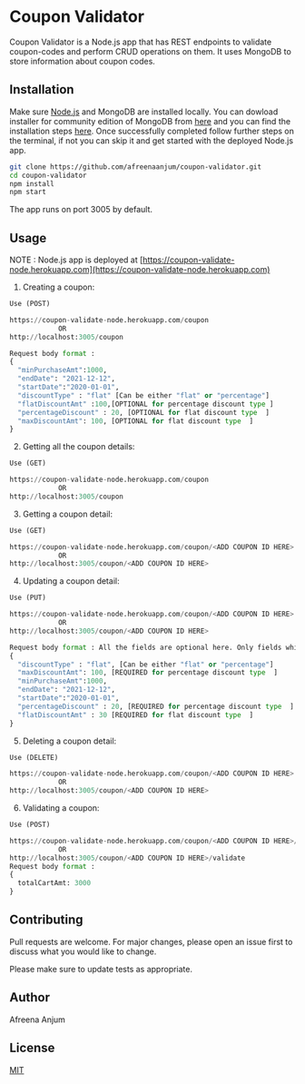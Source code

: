 # Coupon Validator

Coupon Validator is a Node.js app that has REST endpoints to validate coupon-codes and perform CRUD operations on them. It uses MongoDB to store information about coupon codes.

## Installation

Make sure [Node.js](https://docs.npmjs.com/downloading-and-installing-node-js-and-npm) and MongoDB are installed locally. You can dowload installer for community edition of MongoDB from [here](https://www.mongodb.com/try/download/community?tck=docs_server) and you can find the installation steps [here](https://docs.mongodb.com/manual/administration/install-community/). Once successfully completed follow further steps on the terminal, if not you can skip it and get started with the deployed Node.js app.

```bash
git clone https://github.com/afreenaanjum/coupon-validator.git
cd coupon-validator
npm install
npm start
```

The app runs on port 3005 by default.

## Usage

NOTE : Node.js app is deployed at [https://coupon-validate-node.herokuapp.com](https://coupon-validate-node.herokuapp.com)

1. Creating a coupon:

```python
Use (POST)

https://coupon-validate-node.herokuapp.com/coupon
            OR
http://localhost:3005/coupon

Request body format :
{
  "minPurchaseAmt":1000,
  "endDate": "2021-12-12",
  "startDate":"2020-01-01",
  "discountType" : "flat" [Can be either "flat" or "percentage"]
  "flatDiscountAmt" :100,[OPTIONAL for percentage discount type ]
  "percentageDiscount" : 20, [OPTIONAL for flat discount type  ]
  "maxDiscountAmt": 100, [OPTIONAL for flat discount type  ]
}
```

2. Getting all the coupon details:

```python
Use (GET)

https://coupon-validate-node.herokuapp.com/coupon
            OR
http://localhost:3005/coupon
```

3. Getting a coupon detail:

```python
Use (GET)

https://coupon-validate-node.herokuapp.com/coupon/<ADD COUPON ID HERE>
            OR
http://localhost:3005/coupon/<ADD COUPON ID HERE>
```

4. Updating a coupon detail:

```python
Use (PUT)

https://coupon-validate-node.herokuapp.com/coupon/<ADD COUPON ID HERE>
            OR
http://localhost:3005/coupon/<ADD COUPON ID HERE>

Request body format : All the fields are optional here. Only fields which needs change can be added. But if discountType is changed, then all other necessary details should be passed as well.
{
  "discountType" : "flat", [Can be either "flat" or "percentage"]
  "maxDiscountAmt": 100, [REQUIRED for percentage discount type  ]
  "minPurchaseAmt":1000,
  "endDate": "2021-12-12",
  "startDate":"2020-01-01",
  "percentageDiscount" : 20, [REQUIRED for percentage discount type  ]
  "flatDiscountAmt" : 30 [REQUIRED for flat discount type  ]
}
```

5. Deleting a coupon detail:

```python
Use (DELETE)

https://coupon-validate-node.herokuapp.com/coupon/<ADD COUPON ID HERE>
            OR
http://localhost:3005/coupon/<ADD COUPON ID HERE>
```

6. Validating a coupon:

```python
Use (POST)

https://coupon-validate-node.herokuapp.com/coupon/<ADD COUPON ID HERE>/validate
            OR
http://localhost:3005/coupon/<ADD COUPON ID HERE>/validate
Request body format :
{
  totalCartAmt: 3000
}
```

## Contributing

Pull requests are welcome. For major changes, please open an issue first to discuss what you would like to change.

Please make sure to update tests as appropriate.

## Author

Afreena Anjum

## License

[MIT](https://choosealicense.com/licenses/mit/)

```

```
